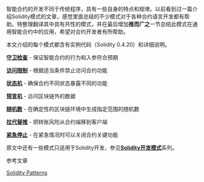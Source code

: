 智能合约的开发不同于传统程序，具有一些自身的特点和规律。以前看到过一篇介绍Solidity模式的文章，感觉里面总结的不少模式对于各种合约语言开发都有帮助。特整理翻译其中具有共性的模式，并在最后增加**推而广之**一节总结此模式在通用智能合约中的应用，希望对合约开发者有所帮助。

本文介绍的每个模式都含有实例代码（Solidity 0.4.20）和详细说明。

[**守卫检查**](https://github.com/57blocks/blockchain-articles/blob/master/docs/%E6%99%BA%E8%83%BD%E5%90%88%E7%BA%A6%E8%AE%BE%E8%AE%A1%E6%A8%A1%E5%BC%8F/%E6%99%BA%E8%83%BD%E5%90%88%E7%BA%A6%E8%AE%BE%E8%AE%A1%E6%A8%A1%E5%BC%8F%20-%20%E5%AE%88%E5%8D%AB%E6%A3%80%E6%9F%A5.md) - 保证智能合约的行为和入参符合预期

[**访问限制**](https://github.com/57blocks/blockchain-articles/blob/master/docs/%E6%99%BA%E8%83%BD%E5%90%88%E7%BA%A6%E8%AE%BE%E8%AE%A1%E6%A8%A1%E5%BC%8F/%E6%99%BA%E8%83%BD%E5%90%88%E7%BA%A6%E8%AE%BE%E8%AE%A1%E6%A8%A1%E5%BC%8F%20-%20%E8%AE%BF%E9%97%AE%E9%99%90%E5%88%B6.md) - 根据适当条件禁止访问合约功能

[**状态机**](https://github.com/57blocks/blockchain-articles/blob/master/docs/%E6%99%BA%E8%83%BD%E5%90%88%E7%BA%A6%E8%AE%BE%E8%AE%A1%E6%A8%A1%E5%BC%8F/%E6%99%BA%E8%83%BD%E5%90%88%E7%BA%A6%E8%AE%BE%E8%AE%A1%E6%A8%A1%E5%BC%8F%20-%20%E7%8A%B6%E6%80%81%E6%9C%BA.md) - 确保合约不同状态暴露不同的功能

[**预言机**](https://github.com/57blocks/blockchain-articles/blob/master/docs/%E6%99%BA%E8%83%BD%E5%90%88%E7%BA%A6%E8%AE%BE%E8%AE%A1%E6%A8%A1%E5%BC%8F/%E6%99%BA%E8%83%BD%E5%90%88%E7%BA%A6%E8%AE%BE%E8%AE%A1%E6%A8%A1%E5%BC%8F%20-%20%E9%A2%84%E8%A8%80%E6%9C%BA.md) - 访问区块链外的数据

[**随机数**](https://github.com/57blocks/blockchain-articles/blob/master/docs/%E6%99%BA%E8%83%BD%E5%90%88%E7%BA%A6%E8%AE%BE%E8%AE%A1%E6%A8%A1%E5%BC%8F/%E6%99%BA%E8%83%BD%E5%90%88%E7%BA%A6%E8%AE%BE%E8%AE%A1%E6%A8%A1%E5%BC%8F%20-%20%E9%9A%8F%E6%9C%BA%E6%95%B0.md) - 在确定性的区块链环境中生成指定范围的随机数

[**拉代替推**](https://github.com/57blocks/blockchain-articles/blob/master/docs/%E6%99%BA%E8%83%BD%E5%90%88%E7%BA%A6%E8%AE%BE%E8%AE%A1%E6%A8%A1%E5%BC%8F/%E6%99%BA%E8%83%BD%E5%90%88%E7%BA%A6%E8%AE%BE%E8%AE%A1%E6%A8%A1%E5%BC%8F%20-%20%E6%8B%89%E4%BB%A3%E6%9B%BF%E6%8E%A8.md) - 把转账风险从合约端移到客户端

[**紧急停止**](https://github.com/57blocks/blockchain-articles/blob/master/docs/%E6%99%BA%E8%83%BD%E5%90%88%E7%BA%A6%E8%AE%BE%E8%AE%A1%E6%A8%A1%E5%BC%8F/%E6%99%BA%E8%83%BD%E5%90%88%E7%BA%A6%E8%AE%BE%E8%AE%A1%E6%A8%A1%E5%BC%8F%20-%20%E7%B4%A7%E6%80%A5%E5%81%9C%E6%AD%A2.md) - 在紧急情况时可以关闭合约关键功能

原文中还有一些模式只适用于Solidity开发，参见[**Solidity开发模式**](https://www.jianshu.com/p/91ceca7f82f1)系列。

参考文章

[Solidity Patterns](https://fravoll.github.io/solidity-patterns/)
